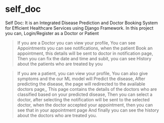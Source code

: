 # self_doc
Self Doc: It is an Integrated Disease Prediction and Doctor Booking System for Efficient Healthcare Services using Django Framework.
In this project you can,
Login/Register as a Doctor or Patient
>If you are a Doctor you can view your profile,
>You can see Appointments
>you can see notifications, when the patient Book an appointment, this details will be sent to doctor in notification page,
>Then you can fix the date and time and subit,
>you can see History about the patients who are treated by you

>If you are a patient, you can view your profile,
>You can also give symptoms and the our ML model will Predict the disease,
>After predicting the disease, the page will redirected to the available doctors page,,
>This page contains the details of the doctors who are classified based on your predicted disease,
>Then you can select a doctor, after selecting the notification will be sent to the selected doctor,
>when the doctor accepted your appointment, then you can see that in your appointment page
>And finally you can see the history about the doctors who are treated you.
